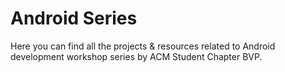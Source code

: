 # Android Series
Here you can find all the projects &amp; resources related to Android development workshop series by ACM Student Chapter BVP.
